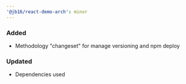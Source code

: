 ```yaml
---
'@jb16/react-demo-arch': minor
---
```


### Added

- Methodology "changeset" for manage versioning and npm deploy

### Updated

- Dependencies used
